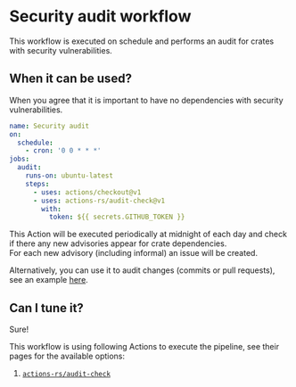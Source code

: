 # Security audit workflow

This workflow is executed on schedule and performs an audit
for crates with security vulnerabilities.

## When it can be used?

When you agree that it is important to have no dependencies with security vulnerabilities.

```yaml
name: Security audit
on:
  schedule:
    - cron: '0 0 * * *'
jobs:
  audit:
    runs-on: ubuntu-latest
    steps:
      - uses: actions/checkout@v1
      - uses: actions-rs/audit-check@v1
        with:
          token: ${{ secrets.GITHUB_TOKEN }}
```

This Action will be executed periodically at midnight of each day
and check if there any new advisories appear for crate dependencies.\
For each new advisory (including informal) an issue will be created.

Alternatively, you can use it to audit changes (commits or pull requests),
see an example [here](https://github.com/actions-rs/audit-check#audit-changes).

## Can I tune it?

Sure!

This workflow is using following Actions to execute the pipeline,
see their pages for the available options:

1. [`actions-rs/audit-check`](https://github.com/actions-rs/audit-check)
